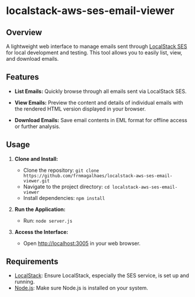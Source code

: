 # localstack-aws-ses-email-viewer

## Overview

A lightweight web interface to manage emails sent through [LocalStack SES](https://github.com/localstack/localstack) for local development and testing. This tool allows you to easily list, view, and download emails.

## Features

- **List Emails:** Quickly browse through all emails sent via LocalStack SES.

- **View Emails:** Preview the content and details of individual emails with the rendered HTML version displayed in your browser.

- **Download Emails:** Save email contents in EML format for offline access or further analysis.

## Usage

1. **Clone and Install:**
   - Clone the repository: `git clone https://github.com/frnmagalhaes/localstack-aws-ses-email-viewer.git`
   - Navigate to the project directory: `cd localstack-aws-ses-email-viewer`
   - Install dependencies: `npm install`

2. **Run the Application:**
   - Run: `node server.js`

3. **Access the Interface:**
   - Open [http://localhost:3005](http://localhost:3005) in your web browser.

## Requirements

- [LocalStack](https://github.com/localstack/localstack): Ensure LocalStack, especially the SES service, is set up and running.
- [Node.js](https://nodejs.org/): Make sure Node.js is installed on your system.
